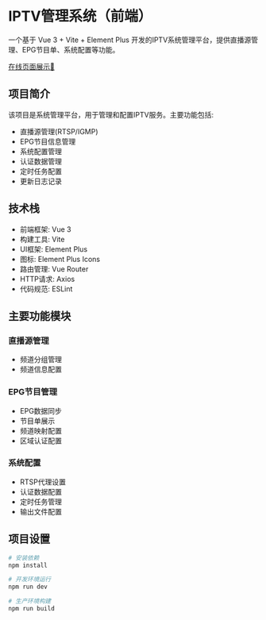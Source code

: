 # IPTV管理系统（前端）

一个基于 Vue 3 + Vite + Element Plus 开发的IPTV系统管理平台，提供直播源管理、EPG节目单、系统配置等功能。

[在线页面展示🚀](https://mcspace-start.github.io/iptvSystem-pages/)

## 项目简介

该项目是系统管理平台，用于管理和配置IPTV服务。主要功能包括:

- 直播源管理(RTSP/IGMP)
- EPG节目信息管理 
- 系统配置管理
- 认证数据管理
- 定时任务配置
- 更新日志记录

## 技术栈

- 前端框架: Vue 3
- 构建工具: Vite
- UI框架: Element Plus
- 图标: Element Plus Icons
- 路由管理: Vue Router
- HTTP请求: Axios
- 代码规范: ESLint

## 主要功能模块

### 直播源管理
- 频道分组管理
- 频道信息配置

### EPG节目管理
- EPG数据同步
- 节目单展示
- 频道映射配置
- 区域认证配置

### 系统配置
- RTSP代理设置
- 认证数据配置  
- 定时任务管理
- 输出文件配置

## 项目设置

```bash
# 安装依赖
npm install

# 开发环境运行
npm run dev

# 生产环境构建
npm run build
```
